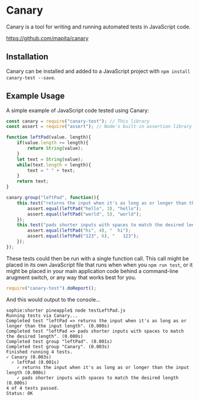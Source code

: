 # Canary

Canary is a tool for writing and running automated tests in JavaScript code.

https://github.com/mapita/canary

## Installation

Canary can be installed and added to a JavaScript project with `npm install canary-test --save`.

## Example Usage

A simple example of JavaScript code tested using Canary:

``` js
const canary = require("canary-test"); // This library
const assert = require("assert"); // Node's built-in assertion library

function leftPad(value, length){
    if(value.length >= length){
        return String(value);
    }
    let text = String(value);
    while(text.length < length){
        text = " " + text;
    }
    return text;
}

canary.group("leftPad", function(){
    this.test("returns the input when it's as long as or longer than the input length", () => {
        assert.equal(leftPad("hello", 3), "hello");
        assert.equal(leftPad("world", 5), "world");
    });
    this.test("pads shorter inputs with spaces to match the desired length", () => {
        assert.equal(leftPad("hi", 4), "  hi");
        assert.equal(leftPad("123", 6), "   123");
    });
});
```

These tests could then be run with a single function call. This call might be placed in its own JavaScript file that runs when when you `npm run test`, or it might be placed in your main application code behind a command-line arugment switch, or any way that works best for you.

``` js
require("canary-test").doReport();
```

And this would output to the console...

```
sophie:shorter pineapple$ node testLeftPad.js
Running tests via Canary...
Completed test "leftPad => returns the input when it's as long as or longer than the input length". (0.000s)
Completed test "leftPad => pads shorter inputs with spaces to match the desired length". (0.000s)
Completed test group "leftPad". (0.001s)
Completed test group "Canary". (0.003s)
Finished running 4 tests.
✓ Canary (0.003s)
  ✓ leftPad (0.001s)
    ✓ returns the input when it's as long as or longer than the input length (0.000s)
    ✓ pads shorter inputs with spaces to match the desired length (0.000s)
4 of 4 tests passed.
Status: OK
```



